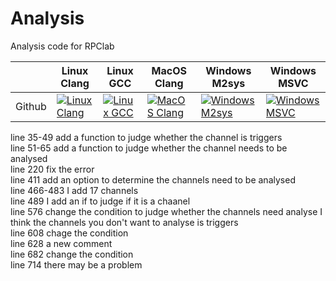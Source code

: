 # Analysis

Analysis code for RPClab

|                   | Linux Clang       | Linux GCC         | MacOS Clang       | Windows M2sys     | Windows MSVC      |
|-------------------|-------------------|-------------------|-------------------|-------------------|-------------------|
|   Github                |[![Linux Clang](https://github.com/RPClab/Analysis/actions/workflows/Linux-Clang.yml/badge.svg)](https://github.com/RPClab/Analysis/actions/workflows/Linux-Clang.yml) | [![Linux GCC](https://github.com/RPClab/Analysis/actions/workflows/Linux-GCC.yml/badge.svg)](https://github.com/RPClab/Analysis/actions/workflows/Linux-GCC.yml) | [![MacOS Clang](https://github.com/RPClab/Analysis/actions/workflows/MacOS-Clang.yml/badge.svg)](https://github.com/RPClab/Analysis/actions/workflows/MacOS-Clang.yml) | [![Windows M2sys](https://github.com/RPClab/Analysis/actions/workflows/Windows-M2sys.yml/badge.svg)](https://github.com/RPClab/Analysis/actions/workflows/Windows-M2sys.yml) | [![Windows MSVC](https://github.com/RPClab/Analysis/actions/workflows/Windows-MSVC.yml/badge.svg)](https://github.com/RPClab/Analysis/actions/workflows/Windows-MSVC.yml) |




   
line 35-49 add a function to judge whether the channel is triggers  
line 51-65 add a function to judge whether the channel needs to be analysed  
line 220 fix the error  
line 411 add an option to determine the channels need to be analysed  
line 466-483 I add 17 channels   
line 489 I add an if to judge if it is a chaanel  
line 576 change the condition to judge whether the channels need analyse I think the channels you don't want to analyse is triggers  
line 608 chage the condition  
line 628 a new comment  
line 682 change the condition  
line 714 there may be a problem  
